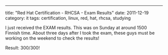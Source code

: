 ---
title: "Red Hat Certification - RHCSA - Exam Results"
date: 2011-12-19
category: it
tags: certification, linux, red, hat, rhcsa, studying

I just received the EXAM results. This was on Sunday at around 1500 Finnish time. About three days after I took the exam, these guys must be working on the weekend to check the results!

Result: 300/300!
